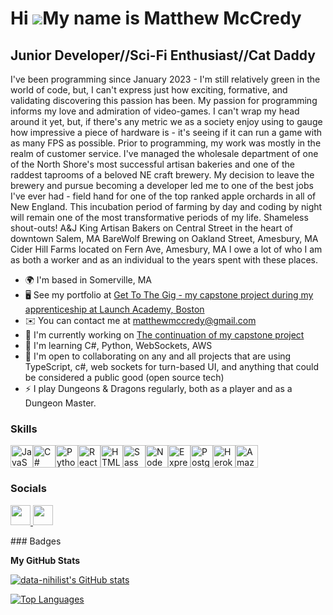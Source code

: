 Hi ![](https://user-images.githubusercontent.com/18350557/176309783-0785949b-9127-417c-8b55-ab5a4333674e.gif)My name is Matthew McCredy
=======================================================================================================================================

Junior Developer//Sci-Fi Enthusiast//Cat Daddy
----------------------------------------------

I've been programming since January 2023 - I'm still relatively green in the world of code, but, I can't express just how exciting, formative, and validating discovering this passion has been. My passion for programming informs my love and admiration of video-games. I can't wrap my head around it yet, but, if there's any metric we as a society enjoy using to gauge how impressive a piece of hardware is - it's seeing if it can run a game with as many FPS as possible. Prior to programming, my work was mostly in the realm of customer service. I've managed the wholesale department of one of the North Shore's most successful artisan bakeries and one of the raddest taprooms of a beloved NE craft brewery. My decision to leave the brewery and pursue becoming a developer led me to one of the best jobs I've ever had - field hand for one of the top ranked apple orchards in all of New England. This incubation period of farming by day and coding by night will remain one of the most transformative periods of my life. Shameless shout-outs! A&J King Artisan Bakers on Central Street in the heart of downtown Salem, MA BareWolf Brewing on Oakland Street, Amesbury, MA Cider Hill Farms located on Fern Ave, Amesbury, MA I owe a lot of who I am as both a worker and as an individual to the years spent with these places.

* 🌍  I'm based in Somerville, MA
* 🖥️  See my portfolio at [Get To The Gig - my capstone project during my apprenticeship at Launch Academy, Boston](http://github.com/data-nihilist/bt)
* ✉️  You can contact me at [matthewmccredy@gmail.com](mailto:matthewmccredy@gmail.com)
* 🚀  I'm currently working on [The continuation of my capstone project](http://github.com/data-nihilist/bt)
* 🧠  I'm learning C#, Python, WebSockets, AWS
* 🤝  I'm open to collaborating on any and all projects that are using TypeScript, c#, web sockets for turn-based UI, and anything that could be considered a public good (open source tech)
* ⚡  I play Dungeons & Dragons regularly, both as a player and as a Dungeon Master.

### Skills


<p align="left">
<a href="https://developer.mozilla.org/en-US/docs/Web/JavaScript" target="_blank" rel="noreferrer"><img src="https://raw.githubusercontent.com/danielcranney/readme-generator/main/public/icons/skills/javascript-colored.svg" width="36" height="36" alt="JavaScript" /></a><a href="https://docs.microsoft.com/en-us/dotnet/csharp/" target="_blank" rel="noreferrer"><img src="https://raw.githubusercontent.com/danielcranney/readme-generator/main/public/icons/skills/csharp-colored.svg" width="36" height="36" alt="C#" /></a><a href="https://www.python.org/" target="_blank" rel="noreferrer"><img src="https://raw.githubusercontent.com/danielcranney/readme-generator/main/public/icons/skills/python-colored.svg" width="36" height="36" alt="Python" /></a><a href="https://reactjs.org/" target="_blank" rel="noreferrer"><img src="https://raw.githubusercontent.com/danielcranney/readme-generator/main/public/icons/skills/react-colored.svg" width="36" height="36" alt="React" /></a><a href="https://developer.mozilla.org/en-US/docs/Glossary/HTML5" target="_blank" rel="noreferrer"><img src="https://raw.githubusercontent.com/danielcranney/readme-generator/main/public/icons/skills/html5-colored.svg" width="36" height="36" alt="HTML5" /></a><a href="https://sass-lang.com/" target="_blank" rel="noreferrer"><img src="https://raw.githubusercontent.com/danielcranney/readme-generator/main/public/icons/skills/sass-colored.svg" width="36" height="36" alt="Sass" /></a><a href="https://nodejs.org/en/" target="_blank" rel="noreferrer"><img src="https://raw.githubusercontent.com/danielcranney/readme-generator/main/public/icons/skills/nodejs-colored.svg" width="36" height="36" alt="NodeJS" /></a><a href="https://expressjs.com/" target="_blank" rel="noreferrer"><img src="https://raw.githubusercontent.com/danielcranney/readme-generator/main/public/icons/skills/express-colored.svg" width="36" height="36" alt="Express" /></a><a href="https://www.postgresql.org/" target="_blank" rel="noreferrer"><img src="https://raw.githubusercontent.com/danielcranney/readme-generator/main/public/icons/skills/postgresql-colored.svg" width="36" height="36" alt="PostgreSQL" /></a><a href="https://www.heroku.com/" target="_blank" rel="noreferrer"><img src="https://raw.githubusercontent.com/danielcranney/readme-generator/main/public/icons/skills/heroku-colored.svg" width="36" height="36" alt="Heroku" /></a><a href="https://aws.amazon.com" target="_blank" rel="noreferrer"><img src="https://raw.githubusercontent.com/danielcranney/readme-generator/main/public/icons/skills/aws-colored.svg" width="36" height="36" alt="Amazon Web Services" /></a>
</p>

### Socials

<p align="left"> <a href="https://www.github.com/data-nihilist" target="_blank" rel="noreferrer"> <picture> <source media="(prefers-color-scheme: dark)" srcset="https://raw.githubusercontent.com/danielcranney/readme-generator/main/public/icons/socials/github-dark.svg" /> <source media="(prefers-color-scheme: light)" srcset="https://raw.githubusercontent.com/danielcranney/readme-generator/main/public/icons/socials/github.svg" /> <img src="https://raw.githubusercontent.com/danielcranney/readme-generator/main/public/icons/socials/github.svg" width="32" height="32" /> </picture> </a> <a href="https://www.linkedin.com/in/matthew-mccredy" target="_blank" rel="noreferrer"> <picture> <source media="(prefers-color-scheme: dark)" srcset="https://raw.githubusercontent.com/danielcranney/readme-generator/main/public/icons/socials/linkedin-dark.svg" /> <source media="(prefers-color-scheme: light)" srcset="https://raw.githubusercontent.com/danielcranney/readme-generator/main/public/icons/socials/linkedin.svg" /> <img src="https://raw.githubusercontent.com/danielcranney/readme-generator/main/public/icons/socials/linkedin.svg" width="32" height="32" /> </picture> </a></p>
### Badges

<b>My GitHub Stats</b>

<a href="http://www.github.com/data-nihilist"><img src="https://github-readme-stats.vercel.app/api?username=data-nihilist&show_icons=true&hide=&count_private=true&title_color=0891b2&text_color=ffffff&icon_color=0891b2&bg_color=1c1917&hide_border=true&show_icons=true" alt="data-nihilist's GitHub stats" /></a>

<a href="https://github.com/data-nihilist" align="left"><img src="https://github-readme-stats.vercel.app/api/top-langs/?username=data-nihilist&langs_count=10&title_color=0891b2&text_color=ffffff&icon_color=0891b2&bg_color=1c1917&hide_border=true&locale=en&custom_title=Top%20%Languages" alt="Top Languages" /></a>
